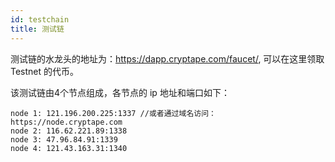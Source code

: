 ```yaml
---
id: testchain
title: 测试链
---
```


测试链的水龙头的地址为：https://dapp.cryptape.com/faucet/, 可以在这里领取 Testnet 的代币。

该测试链由4个节点组成，各节点的 ip 地址和端口如下：

    node 1: 121.196.200.225:1337 //或者通过域名访问： https://node.cryptape.com
    node 2: 116.62.221.89:1338
    node 3: 47.96.84.91:1339
    node 4: 121.43.163.31:1340